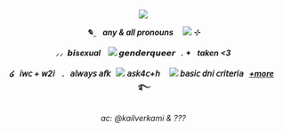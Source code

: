 ##### <p align="center">  ![](https://i.postimg.cc/Y9cvxhHh/Untitled768-20240705201545.png)  <br>  <p align="center"> ✎ ̼ ‎ ‎ ‎ any & all pronouns ‎ ‎ ‎ ‎  ![](https://64.media.tumblr.com/5902574028492c9e7f92e1849240a04c/a6f43b49e5bbe922-78/s75x75_c1/8926a8891f7ccca95961987487058ce4b95d54ec.gifv) ‎ ‎ ‎  ‎  ⊹ <br>   <br> ⸝⸝   ‎ 𝙗𝙞sexual ‎  ‎‎ ‎ ![](https://64.media.tumblr.com/2e90dff7f4b53d0ab8a6c14dc7e17234/b35afcc33bb88749-2f/s75x75_c1/89c5ffa2f07d799e1e55fef5d6b45e0488859a9f.gifv) ‎ ‎‎   ‎𝙜𝙚𝙣𝙙𝙚𝙧𝙦𝙪𝙚𝙚𝙧‎   ‎ ‎  .   ✦      ‎ ‎ taken   <3 <br>    <br> ໒ ‎ ‎  𝘪𝘸𝘤 + 𝘸2𝘪‎ ‎ ‎  ‎  .‎  ‎ ‎  𝘢𝘭𝘸𝘢𝘺𝘴 𝘢𝘧𝘬‎ ‎ ‎ ![](https://64.media.tumblr.com/702e4f7bfd4835e2ae34fecee0f69f49/72b89b663e36a23a-89/s75x75_c1/664a2d01753a408316128b4ada176b98d9d5547d.gifv) ‎ ‎ ‎ ‎  𝘢𝘴𝘬4𝘤+𝘩  ‎ ‎ ‎ ‎ ![](https://64.media.tumblr.com/507ab2e8fd7585fac445602838f26ad6/7b8c5a060bdf54c6-f9/s75x75_c1/9727110f5d752a33b1fe6b87e44ae6bf9ca23cd9.webp)‎ ‎ ‎ 𝘣𝘢𝘴𝘪𝘤 𝘥𝘯𝘪 𝘤𝘳𝘪𝘵𝘦𝘳𝘪𝘢 ‎ ‎ <a href="https://rentry.co/THEQUIET0NE">+more</a>‎ ‎ ‎  ࿐
###### <p align="center"> ac: @kailverkami & ???
